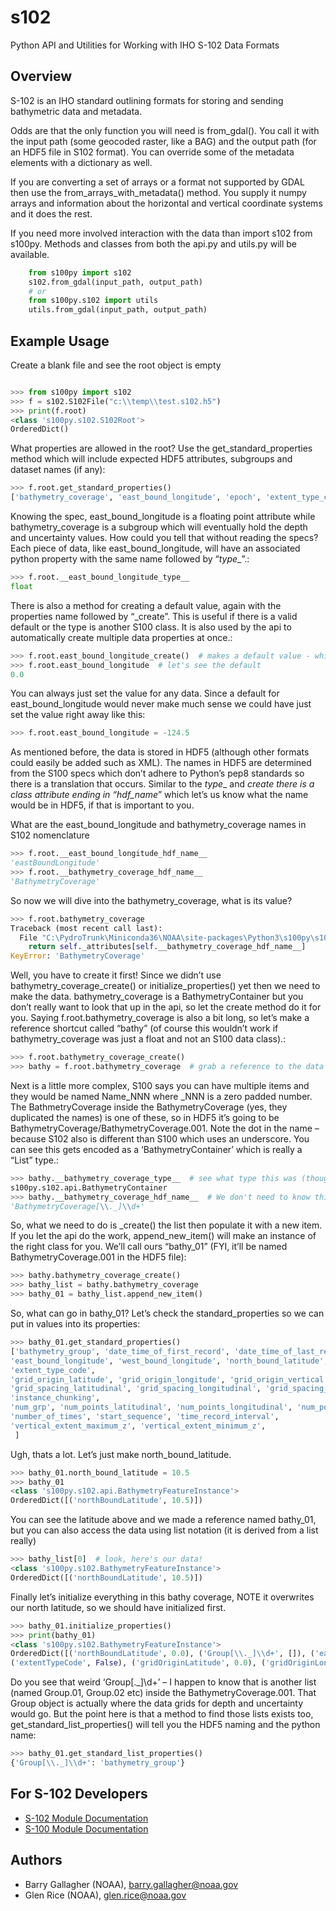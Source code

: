 s102
====

Python API and Utilities for Working with IHO S-102 Data Formats

Overview
--------

S-102 is an IHO standard outlining formats for storing and sending bathymetric
data and metadata.

Odds are that the only function you will need is from_gdal(). 
You call it with the input path (some geocoded raster, like a BAG) and the output 
path (for an HDF5 file in S102 format). You can override some of the metadata elements
with a dictionary as well.

If you are converting a set of arrays or a format not supported by GDAL 
then use the from_arrays_with_metadata() method. You supply it numpy arrays
and information about the horizontal and vertical coordinate systems and it 
does the rest.

If you need more involved interaction with the data than import s102 from s100py.
Methods and classes from both the api.py and utils.py will be available.

```python
    from s100py import s102
    s102.from_gdal(input_path, output_path)
    # or
    from s100py.s102 import utils
    utils.from_gdal(input_path, output_path)
```

Example Usage
-------------

Create a blank file and see the root object is empty

```python

>>> from s100py import s102
>>> f = s102.S102File("c:\\temp\\test.s102.h5")
>>> print(f.root)
<class 's100py.s102.S102Root'>
OrderedDict()
```

What properties are allowed in the root? Use the get_standard_properties method which will include expected HDF5 attributes, subgroups and dataset names (if any):

```python
>>> f.root.get_standard_properties()
['bathymetry_coverage', 'east_bound_longitude', 'epoch', 'extent_type_code', ..., 'west_bound_longitude']
```

Knowing the spec, east_bound_longitude is a floating point attribute while bathymetry_coverage is a subgroup which will eventually hold the depth and uncertainty values. How could you tell that without reading the specs? Each piece of data, like east_bound_longitude, will have an associated python property with the same name followed by “_type__”.:

```python
>>> f.root.__east_bound_longitude_type__
float
```
There is also a method for creating a default value, again with the properties name followed by “_create”. This is useful if there is a valid default or the type is another S100 class. It is also used by the api to automatically create multiple data properties at once.:
```python
>>> f.root.east_bound_longitude_create()  # makes a default value - which in this case isn't very useful
>>> f.root.east_bound_longitude  # let's see the default
0.0
```
You can always just set the value for any data. Since a default for east_bound_longitude would never make much sense we could have just set the value right away like this:
```python
>>> f.root.east_bound_longitude = -124.5
```
As mentioned before, the data is stored in HDF5 (although other formats could easily be added such as XML). The names in HDF5 are determined from the S100 specs which don’t adhere to Python’s pep8 standards so there is a translation that occurs. Similar to the _type__ and _create there is a class attribute ending in “_hdf_name__” which let’s us know what the name would be in HDF5, if that is important to you.

What are the east_bound_longitude and bathymetry_coverage names in S102 nomenclature
```python
>>> f.root.__east_bound_longitude_hdf_name__
'eastBoundLongitude'
>>> f.root.__bathymetry_coverage_hdf_name__
'BathymetryCoverage'
```
So now we will dive into the bathymetry_coverage, what is its value?
```python
>>> f.root.bathymetry_coverage
Traceback (most recent call last):
  File "C:\PydroTrunk\Miniconda36\NOAA\site-packages\Python3\s100py\s102.py", line 1042, in bathymetry_coverage
    return self._attributes[self.__bathymetry_coverage_hdf_name__]
KeyError: 'BathymetryCoverage'
```
Well, you have to create it first! Since we didn’t use bathymetry_coverage_create() or initialize_properties() yet then we need to make the data. bathymetry_coverage is a BathymetryContainer but you don’t really want to look that up in the api, so let the create method do it for you. Saying f.root.bathymetry_coverage is also a bit long, so let’s make a reference shortcut called “bathy” (of course this wouldn’t work if bathymetry_coverage was just a float and not an S100 data class).:
```python
>>> f.root.bathymetry_coverage_create()
>>> bathy = f.root.bathymetry_coverage  # grab a reference to the data
```
Next is a little more complex, S100 says you can have multiple items and they would be named Name_NNN where _NNN is a zero padded number. The BathmetryCoverage inside the BathymetryCoverage (yes, they duplicated the names) is one of these, so in HDF5 it’s going to be BathymetryCoverage/BathymetryCoverage.001. Note the dot in the name – because S102 also is different than S100 which uses an underscore. You can see this gets encoded as a ‘BathymetryContainer’ which is really a “List” type.:
```python
>>> bathy.__bathymetry_coverage_type__  # see what type this was (though we don't really need to)
s100py.s102.api.BathymetryContainer
>>> bathy.__bathymetry_coverage_hdf_name__  # We don't need to know this either
'BathymetryCoverage[\\._]\\d+'
```
So, what we need to do is _create() the list then populate it with a new item. If you let the api do the work, append_new_item() will make an instance of the right class for you. We’ll call ours “bathy_01” (FYI, it’ll be named BathymetryCoverage.001 in the HDF5 file):
```python
>>> bathy.bathymetry_coverage_create()
>>> bathy_list = bathy.bathymetry_coverage
>>> bathy_01 = bathy_list.append_new_item()
```
So, what can go in bathy_01? Let’s check the standard_properties so we can put in values into its properties:
```python
>>> bathy_01.get_standard_properties()
['bathymetry_group', 'date_time_of_first_record', 'date_time_of_last_record',
'east_bound_longitude', 'west_bound_longitude', 'north_bound_latitude', 'south_bound_latitude',
'extent_type_code',
'grid_origin_latitude', 'grid_origin_longitude', 'grid_origin_vertical',
'grid_spacing_latitudinal', 'grid_spacing_longitudinal', 'grid_spacing_vertical',
'instance_chunking',
'num_grp', 'num_points_latitudinal', 'num_points_longitudinal', 'num_points_vertical',
'number_of_times', 'start_sequence', 'time_record_interval',
'vertical_extent_maximum_z', 'vertical_extent_minimum_z',
 ]
```

Ugh, thats a lot. Let’s just make north_bound_latitude.

```python
>>> bathy_01.north_bound_latitude = 10.5
>>> bathy_01
<class 's100py.s102.api.BathymetryFeatureInstance'>
OrderedDict([('northBoundLatitude', 10.5)])
```
You can see the latitude above and we made a reference named bathy_01, but you can also access the data using list notation (it is derived from a list really)
```python
>>> bathy_list[0]  # look, here's our data!
<class 's100py.s102.BathymetryFeatureInstance'>
OrderedDict([('northBoundLatitude', 10.5)])
```
Finally let’s initialize everything in this bathy coverage, NOTE it overwrites our north latitude, so we should have initialized first.

```python
>>> bathy_01.initialize_properties()
>>> print(bathy_01)
<class 's100py.s102.BathymetryFeatureInstance'>
OrderedDict([('northBoundLatitude', 0.0), ('Group[\\._]\\d+', []), ('eastBoundLongitude', 0.0),
('extentTypeCode', False), ('gridOriginLatitude', 0.0), ('gridOriginLongitude', 0.0), ...])
```

Do you see that weird ‘Group[._]\d+’ – I happen to know that is another list (named Group.01, Group.02 etc) inside the BathymetryCoverage.001. That Group object is actually where the data grids for depth and uncertainty would go. But the point here is that a method to find those lists exists too, get_standard_list_properties() will tell you the HDF5 naming and the python name:
```python
>>> bathy_01.get_standard_list_properties()
{'Group[\\._]\\d+': 'bathymetry_group'}
```

For S-102 Developers
--------------------

- [S-102 Module Documentation](https://s100py.readthedocs.io/en/latest/s102.html#s102-module-docs)
- [S-100 Module Documentation](https://s100py.readthedocs.io/en/latest/s100.html)

Authors
-------

-   Barry Gallagher (NOAA), <barry.gallagher@noaa.gov>
-   Glen Rice (NOAA), <glen.rice@noaa.gov>